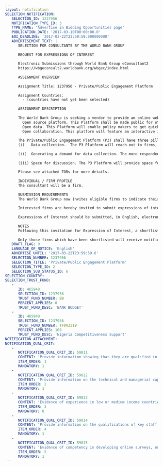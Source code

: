 ```yaml
---
layout: notification
SELECTION_NOTIFICATION: 
   SELECTION_ID: 1237956
   NOTIFICATION_TYPE_ID: 3
   TYPE_NAME: 'Advertise in Bidding Opportunities page'
   PUBLICATION_DATE: '2017-03-10T00:00:00.0'
   EOI_DEADLINE: '2017-03-22T23:59:59.900000000'
   ADVERTISEMENT_TEXT: |
      SELECTION FOR CONSULTANTS BY THE WORLD BANK GROUP
      
      REQUEST FOR EXPRESSIONS OF INTEREST
      
      Electronic Submissions through World Bank Group eConsultant2
      https://wbgeconsult2.worldbank.org/wbgec/index.html
      
      ASSIGNMENT OVERVIEW
      
      Assignment Title: 1237956 - Private/Public Engagement Platform
      
      Assignment Countries:
        - (countries have not yet been selected)
      
      ASSIGNMENT DESCRIPTION
      
      The World Bank Group is seeking a vendor to provide an online web-based Private/Public Engagement Platform (referred hereafter as P3 Platform or Platform). This Platform will improve all aspects of private-sector development by acquiring information, sharing this information, encouraging private sector firms to participate, enhancing public-private dialogue in developing countries in the following ways:
      	Open source platform. This Platform shall be made public for other users to adapt it and use it in a different context;
      	Open data. This Platform will enable policy makers to get quick access to up-to-date information on firms, while keeping their individual identities confidential. On the other hand, this Platform will make available all the available analysis  directly based on the data collected on this Platform as well as other materials  and a personalized benchmark to respondent firms. 
      	Open collaboration. This platform will feature an interactive interface where the problem setting and the identification of solutions will be discussed. It will also support and facilitate the dissemination of the impacts that result from proposed solutions. 
      
      The Private/Public Engagement Platform (P3) shall have three pillars:
      (i)	Data collection.  The P3 Platform will reach out to firms, send them the link to respond to the questionnaire and store and clean the data collected from respondent firms. This dataset will be sent to the Project teams (GEM and WB) to produce sectoral analysis. This dataset will complement other market analysis and provide a better understanding of firm-level constraints, opportunities and dynamics;
      
      (ii)	Generating a demand for data collection. The more respondent firms, the more accurate the analysis. Different options are available to get a higher rate of participation: (a) The GEM project will share the sectoral analysis developed by the GEM project, (b) the P3 Platform will also provide a more micro-economic, personalized benchmark to the respondent firms based on information collected from them, and (c) the respondent firms may have preferential access to GEM support (technical assistance and/or grants). The pilot phase will provide information on the right level of support to respondent firms.
      
      (iii)	Space for discussion. The P3 Platform will provide space for firms to interact, share experience, discuss and design GEM intervention(s) and access information about their market segment. This part will take lessons from the participatory democracy platforms that ask citizens to participate.
      
      Please see attached TORs for more details.
      
      INDIVIDUAL / FIRM PROFILE
      The consultant will be a firm. 
      
      SUBMISSION REQUIREMENTS
      The World Bank Group now invites eligible firms to indicate their interest in providing the services.  Interested firms must provide information indicating that they are qualified to perform the services (brochures, description of similar assignments, experience in similar conditions, availability of appropriate skills among staff, etc. for firms; CV and cover letter for individuals).  Please note that the total size of all attachments should be less than 5MB.  Consultants may associate to enhance their qualifications.
      
      Interested firms are hereby invited to submit expressions of interest.
      
      Expressions of Interest should be submitted, in English, electronically through World Bank Group eConsultant2 (https://wbgeconsult2.worldbank.org/wbgec/index.html)
      
      NOTES
      Following this invitation for Expression of Interest, a shortlist of qualified firms will be formally invited to submit proposals. Shortlisting and selection will be subject to the availability of funding.
      
      Only those firms which have been shortlisted will receive notification. No debrief will be provided to firms which have not been shortlisted.
   DRAFT_FLAG: 0
   LANGUAGE_OF_NOTICE: 'English'
   ADVERTISE_UNTIL: '2017-03-22T23:59:59.0'
   SELECTION_NUMBER: 1237956
   SELECTION_TITLE: 'Private/Public Engagement Platform'
   SELECTION_TYPE_ID: 2
   SELECTION_SUB_STATUS_ID: 6
SELECTION_COUNTRY: 
SELECTION_TRUST_FUND: 
   - 
      ID: 465948
      SELECTION_ID: 1237956
      TRUST_FUND_NUMBER: BB
      PERCENT_APPLIES: 0
      TRUST_FUND_DESC: 'BANK BUDGET'
   - 
      ID: 465949
      SELECTION_ID: 1237956
      TRUST_FUND_NUMBER: TF0A3319
      PERCENT_APPLIES: 100
      TRUST_FUND_DESC: 'Nigeria Competitiveness Support'
NOTIFICATION_ATTACHMENT: 
NOTIFICATION_QUAL_CRIT: 
   - 
      NOTIFICATION_QUAL_CRIT_ID: 59811
      CONTENT: 'Provide information showing that they are qualified in the field of the assignment. Fields of assignment: (1) developing and programing websites (min 5 years), AND (2) citizen engagement and/or participatory democracy (min 5 years).'
      ITEM_ORDER: 1
      MANDATORY: 1
   - 
      NOTIFICATION_QUAL_CRIT_ID: 59812
      CONTENT: 'Provide information on the technical and managerial capabilities of the firm.'
      ITEM_ORDER: 2
      MANDATORY: 1
   - 
      NOTIFICATION_QUAL_CRIT_ID: 59813
      CONTENT: 'Evidence of experience in low or medium income countries'
      ITEM_ORDER: 3
      MANDATORY: 0
   - 
      NOTIFICATION_QUAL_CRIT_ID: 59814
      CONTENT: 'Provide information on the qualifications of key staff.'
      ITEM_ORDER: 4
      MANDATORY: 1
   - 
      NOTIFICATION_QUAL_CRIT_ID: 59815
      CONTENT: 'Evidence of competency in developing online surveys, online questionnaires and handling data (data analysis and handling)'
      ITEM_ORDER: 5
      MANDATORY: 1
---
```

